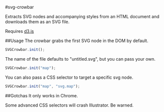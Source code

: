 #svg-crowbar

Extracts SVG nodes and accompanying styles from an HTML document and downloads them as an SVG file.

Requires [d3.js](http://d3js.org)

##Usage
The crowbar grabs the first SVG node in the DOM by default.
```javascript
SVGCrowbar.init();
```

The name of the file defaults to "untitled.svg", but you can pass your own.
```javascript
SVGCrowbar.init("map");
```

You can also pass a CSS selector to target a specific svg node.
```javascript
SVGCrowbar.init("map", "svg.map");
```

##Gotchas
It only works in Chrome.

Some advanced CSS selectors will crash Illustrator. Be warned.
